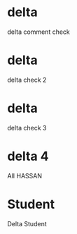 # delta
delta comment check 
# delta
delta check 2
# delta
delta check 3

# delta 4
AlI HASSAN

# Student 
Delta Student